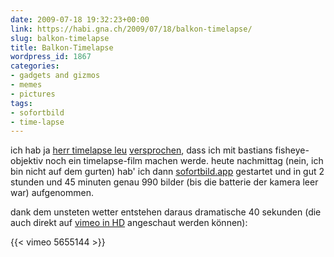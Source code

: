 ```yaml
---
date: 2009-07-18 19:32:23+00:00
link: https://habi.gna.ch/2009/07/18/balkon-timelapse/
slug: balkon-timelapse
title: Balkon-Timelapse
wordpress_id: 1867
categories:
- gadgets and gizmos
- memes
- pictures
tags:
- sofortbild
- time-lapse
---
```


ich hab ja [herr timelapse leu](https://leumund.ch/) [versprochen](https://habi.gna.ch/2009/07/12/fun-with-a-fisheye-lens/#comment-12542), dass ich mit bastians fisheye-objektiv noch ein timelapse-film machen werde.
heute nachmittag (nein, ich bin nicht auf dem gurten) hab' ich dann [sofortbild.app](http://www.sofortbildapp.com/) gestartet und in gut 2 stunden und 45 minuten genau 990 bilder (bis die batterie der kamera leer war) aufgenommen.

dank dem unsteten wetter entstehen daraus dramatische 40 sekunden (die auch direkt auf [vimeo in HD](https://vimeo.com/5655144?hd=1) angeschaut werden können):

{{< vimeo 5655144 >}}
